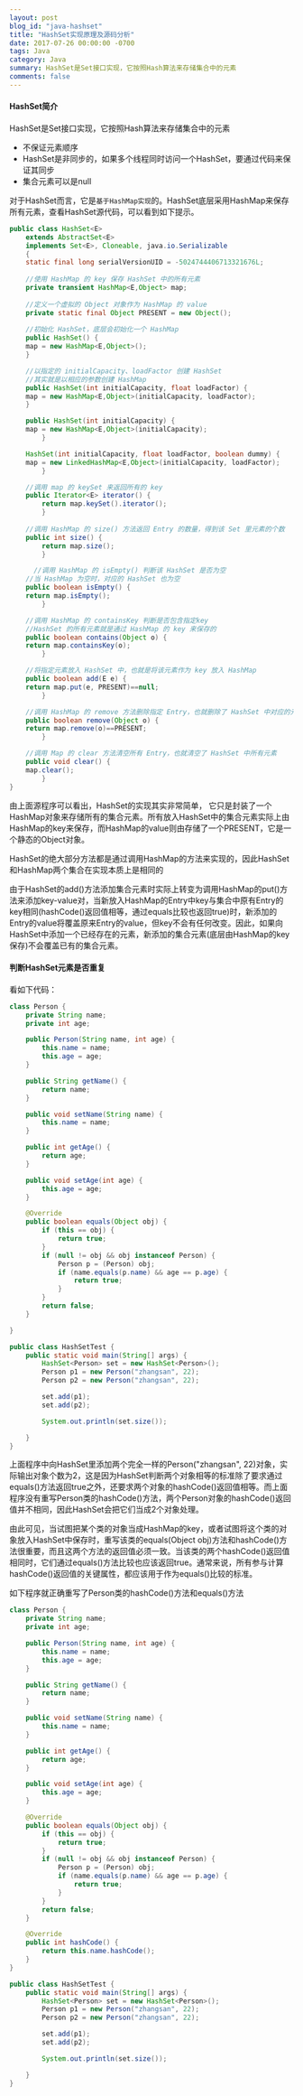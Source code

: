 ```yaml
---
layout: post
blog_id: "java-hashset"
title: "HashSet实现原理及源码分析"
date: 2017-07-26 00:00:00 -0700
tags: Java
category: Java
summary: HashSet是Set接口实现，它按照Hash算法来存储集合中的元素
comments: false
---
```


#### HashSet简介

HashSet是Set接口实现，它按照Hash算法来存储集合中的元素

+ 不保证元素顺序
+ HashSet是非同步的，如果多个线程同时访问一个HashSet，要通过代码来保证其同步
+ 集合元素可以是null

对于HashSet而言，它是`基于HashMap实现`的。HashSet底层采用HashMap来保存所有元素，查看HashSet源代码，可以看到如下提示。

```java
public class HashSet<E>
	extends AbstractSet<E>
	implements Set<E>, Cloneable, java.io.Serializable
	{
	static final long serialVersionUID = -5024744406713321676L;
	
	//使用 HashMap 的 key 保存 HashSet 中的所有元素
	private transient HashMap<E,Object> map;
	
	//定义一个虚拟的 Object 对象作为 HashMap 的 value
	private static final Object PRESENT = new Object();
	
	//初始化 HashSet，底层会初始化一个 HashMap
	public HashSet() {
	map = new HashMap<E,Object>();
	}

	//以指定的 initialCapacity、loadFactor 创建 HashSet
	//其实就是以相应的参数创建 HashMap
	public HashSet(int initialCapacity, float loadFactor) {
	map = new HashMap<E,Object>(initialCapacity, loadFactor);
	}

	public HashSet(int initialCapacity) {
	map = new HashMap<E,Object>(initialCapacity);
        }

	HashSet(int initialCapacity, float loadFactor, boolean dummy) {
	map = new LinkedHashMap<E,Object>(initialCapacity, loadFactor);
        }

	//调用 map 的 keySet 来返回所有的 key
	public Iterator<E> iterator() {
	    return map.keySet().iterator();
        }
	
	//调用 HashMap 的 size() 方法返回 Entry 的数量，得到该 Set 里元素的个数
	public int size() {
	    return map.size();
        }

      //调用 HashMap 的 isEmpty() 判断该 HashSet 是否为空
	//当 HashMap 为空时，对应的 HashSet 也为空
	public boolean isEmpty() {
	return map.isEmpty();
        }

	//调用 HashMap 的 containsKey 判断是否包含指定key
	//HashSet 的所有元素就是通过 HashMap 的 key 来保存的
	public boolean contains(Object o) {
	return map.containsKey(o);
        }

	//将指定元素放入 HashSet 中，也就是将该元素作为 key 放入 HashMap
	public boolean add(E e) {
	return map.put(e, PRESENT)==null;
        }

	//调用 HashMap 的 remove 方法删除指定 Entry，也就删除了 HashSet 中对应的元素
	public boolean remove(Object o) {
	return map.remove(o)==PRESENT;
        }

	//调用 Map 的 clear 方法清空所有 Entry，也就清空了 HashSet 中所有元素
	public void clear() {
	map.clear();
        }
}
```

由上面源程序可以看出，HashSet的实现其实非常简单， 它只是封装了一个HashMap对象来存储所有的集合元素。所有放入HashSet中的集合元素实际上由HashMap的key来保存，而HashMap的value则由存储了一个PRESENT，它是一个静态的Object对象。

HashSet的绝大部分方法都是通过调用HashMap的方法来实现的，因此HashSet和HashMap两个集合在实现本质上是相同的

由于HashSet的add()方法添加集合元素时实际上转变为调用HashMap的put()方法来添加key-value对，当新放入HashMap的Entry中key与集合中原有Entry的key相同(hashCode()返回值相等，通过equals比较也返回true)时，新添加的Entry的value将覆盖原来Entry的value，但key不会有任何改变。因此，如果向HashSet中添加一个已经存在的元素，新添加的集合元素(底层由HashMap的key保存)不会覆盖已有的集合元素。

#### 判断HashSet元素是否重复

看如下代码：

```java
class Person {
	private String name;
	private int age;

	public Person(String name, int age) {
		this.name = name;
		this.age = age;
	}

	public String getName() {
		return name;
	}

	public void setName(String name) {
		this.name = name;
	}

	public int getAge() {
		return age;
	}

	public void setAge(int age) {
		this.age = age;
	}

	@Override
	public boolean equals(Object obj) {
		if (this == obj) {
			return true;
		}
		if (null != obj && obj instanceof Person) {
			Person p = (Person) obj;
			if (name.equals(p.name) && age == p.age) {
				return true;
			}
		}
		return false;
	}

}

public class HashSetTest {
	public static void main(String[] args) {
		HashSet<Person> set = new HashSet<Person>();
		Person p1 = new Person("zhangsan", 22);
		Person p2 = new Person("zhangsan", 22);

		set.add(p1);
		set.add(p2);

		System.out.println(set.size());

	}
}
```

上面程序中向HashSet里添加两个完全一样的Person("zhangsan", 22)对象，实际输出对象个数为2，这是因为HashSet判断两个对象相等的标准除了要求通过equals()方法返回true之外，还要求两个对象的hashCode()返回值相等。而上面程序没有重写Person类的hashCode()方法，两个Person对象的hashCode()返回值并不相同，因此HashSet会把它们当成2个对象处理。

由此可见，当试图把某个类的对象当成HashMap的key，或者试图将这个类的对象放入HashSet中保存时，重写该类的equals(Object obj)方法和hashCode()方法很重要，而且这两个方法的返回值必须一致。当该类的两个hashCode()返回值相同时，它们通过equals()方法比较也应该返回true。通常来说，所有参与计算hashCode()返回值的关键属性，都应该用于作为equals()比较的标准。

如下程序就正确重写了Person类的hashCode()方法和equals()方法

```java
class Person {
	private String name;
	private int age;

	public Person(String name, int age) {
		this.name = name;
		this.age = age;
	}

	public String getName() {
		return name;
	}

	public void setName(String name) {
		this.name = name;
	}

	public int getAge() {
		return age;
	}

	public void setAge(int age) {
		this.age = age;
	}

	@Override
	public boolean equals(Object obj) {
		if (this == obj) {
			return true;
		}
		if (null != obj && obj instanceof Person) {
			Person p = (Person) obj;
			if (name.equals(p.name) && age == p.age) {
				return true;
			}
		}
		return false;
	}

	@Override
	public int hashCode() {
		return this.name.hashCode();
	}
}

public class HashSetTest {
	public static void main(String[] args) {
		HashSet<Person> set = new HashSet<Person>();
		Person p1 = new Person("zhangsan", 22);
		Person p2 = new Person("zhangsan", 22);

		set.add(p1);
		set.add(p2);

		System.out.println(set.size());

	}
}
```




























